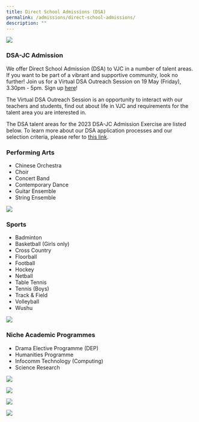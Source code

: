 ```yaml
---
title: Direct School Admissions (DSA)
permalink: /admissions/direct-school-admissions/
description: ""
---
```

![](/images/2023%20Images/2023%20dsa%20photo%20website.jpg)
### DSA-JC Admission


We offer Direct School Admission (DSA) to VJC in a number of talent areas. If you want to be part of a vibrant and supportive community, look no further! Join us for a Virtual DSA Outreach Session on 19 May (Friday), 3.30pm - 5pm. Sign up [here](https://forms.gle/KHnBcrC196mZRiFBA)!

The Virtual DSA Outreach Session is an opportunity to interact with our teachers and students, find out about life in VJC and requirements for the talent area you are interested in.

The DSA talent areas for the 2023 DSA-JC Admission Exercise are listed below. To learn more about our DSA application processes and our selection criteria, please refer to [this link](/admissions/direct-school-admissions/direct-school-admissions-applications).

### Performing Arts

*   Chinese Orchestra
*   Choir
*   Concert Band
*   Contemporary Dance
*   Guitar Ensemble
*   String Ensemble

![](/images/2023%20Images/dsa%20pub%206.jpg)
### Sports

*   Badminton
*   Basketball (Girls only)
*   Cross Country
*   Floorball
*   Football
*   Hockey
*   Netball
*   Table Tennis
*   Tennis (Boys)
*   Track & Field
*   Volleyball
*   Wushu

![](/images/2023%20Images/dsa%20pub%207.jpg)
### Niche Academic Programmes

*   Drama Elective Programme (DEP)
*   Humanities Programme
*   Infocomm Technology (Computing)
*   Science Research

![](/images/2023%20Images/dsa%20pub%202.jpg)

![](/images/2023%20Images/dsa%20pub%203.jpg)

![](/images/2023%20Images/dsa%20pub%205.jpg)

![](/images/2023%20Images/dsa%20pub%204.jpg)
